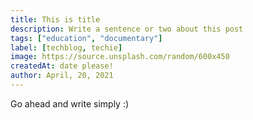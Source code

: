 ```yaml
---
title: This is title
description: Write a sentence or two about this post
tags: ["education", "documentary"]
label: [techblog, techie]
image: https://source.unsplash.com/random/600x450
createdAt: date please!
author: April, 20, 2021
---
```


Go ahead and write simply :)